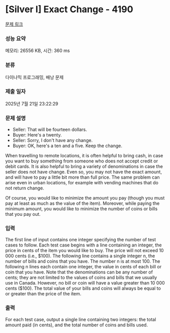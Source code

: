 # [Silver I] Exact Change - 4190 

[문제 링크](https://www.acmicpc.net/problem/4190) 

### 성능 요약

메모리: 26556 KB, 시간: 360 ms

### 분류

다이나믹 프로그래밍, 배낭 문제

### 제출 일자

2025년 7월 21일 23:22:29

### 문제 설명

<ul>
	<li>Seller: That will be fourteen dollars.</li>
	<li>Buyer: Here's a twenty.</li>
	<li>Seller: Sorry, I don't have any change.</li>
	<li>Buyer: OK, here's a ten and a five. Keep the change.</li>
</ul>

<p>When travelling to remote locations, it is often helpful to bring cash, in case you want to buy something from someone who does not accept credit or debit cards. It is also helpful to bring a variety of denominations in case the seller does not have change. Even so, you may not have the exact amount, and will have to pay a little bit more than full price. The same problem can arise even in urban locations, for example with vending machines that do not return change.</p>

<p>Of course, you would like to minimize the amount you pay (though you must pay at least as much as the value of the item). Moreover, while paying the minimum amount, you would like to minimize the number of coins or bills that you pay out.</p>

### 입력 

 <p>The first line of input contains one integer specifying the number of test cases to follow. Each test case begins with a line containing an integer, the price in cents of the item you would like to buy. The price will not exceed 10 000 cents (i.e., <span>$</span>100). The following line contains a single integer n, the number of bills and coins that you have. The number n is at most 100. The following n lines each contain one integer, the value in cents of each bill or coin that you have. Note that the denominations can be any number of cents; they are not limited to the values of coins and bills that we usually use in Canada. However, no bill or coin will have a value greater than 10 000 cents (<span>$</span>100). The total value of your bills and coins will always be equal to or greater than the price of the item.</p>

<p> </p>

### 출력 

 <p>For each test case, output a single line containing two integers: the total amount paid (in cents), and the total number of coins and bills used.</p>

